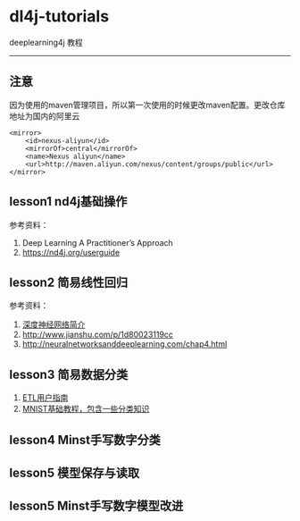# dl4j-tutorials

deeplearning4j 教程

---

## 注意
因为使用的maven管理项目，所以第一次使用的时候更改maven配置。更改仓库地址为国内的阿里云
```
<mirror>
	<id>nexus-aliyun</id>
	<mirrorOf>central</mirrorOf>
	<name>Nexus aliyun</name>
	<url>http://maven.aliyun.com/nexus/content/groups/public</url>
</mirror> 
```

## lesson1 nd4j基础操作

参考资料：

 1. Deep Learning A Practitioner’s Approach
 2. https://nd4j.org/userguide

## lesson2 简易线性回归

参考资料：

 1. [深度神经网络简介][1]
 1. http://www.jianshu.com/p/1d80023119cc
 2. http://neuralnetworksanddeeplearning.com/chap4.html

## lesson3 简易数据分类

 1. [ETL用户指南][2]
 2. [MNIST基础教程，包含一些分类知识][3]

## lesson4 Minst手写数字分类

## lesson5 模型保存与读取

## lesson5 Minst手写数字模型改进
 
 


  [1]: https://deeplearning4j.org/cn/neuralnet-overview
  [2]: https://deeplearning4j.org/cn/etl-userguide
  [3]: https://deeplearning4j.org/cn/mnist-for-beginners